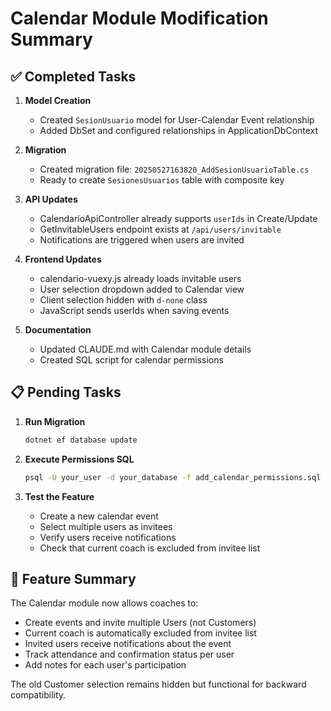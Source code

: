 # Calendar Module Modification Summary

## ✅ Completed Tasks

1. **Model Creation**
   - Created `SesionUsuario` model for User-Calendar Event relationship
   - Added DbSet and configured relationships in ApplicationDbContext

2. **Migration**
   - Created migration file: `20250527163820_AddSesionUsuarioTable.cs`
   - Ready to create `SesionesUsuarios` table with composite key

3. **API Updates**
   - CalendarioApiController already supports `userIds` in Create/Update
   - GetInvitableUsers endpoint exists at `/api/users/invitable`
   - Notifications are triggered when users are invited

4. **Frontend Updates**
   - calendario-vuexy.js already loads invitable users
   - User selection dropdown added to Calendar view
   - Client selection hidden with `d-none` class
   - JavaScript sends userIds when saving events

5. **Documentation**
   - Updated CLAUDE.md with Calendar module details
   - Created SQL script for calendar permissions

## 📋 Pending Tasks

1. **Run Migration**
   ```bash
   dotnet ef database update
   ```

2. **Execute Permissions SQL**
   ```bash
   psql -U your_user -d your_database -f add_calendar_permissions.sql
   ```

3. **Test the Feature**
   - Create a new calendar event
   - Select multiple users as invitees
   - Verify users receive notifications
   - Check that current coach is excluded from invitee list

## 🎯 Feature Summary

The Calendar module now allows coaches to:
- Create events and invite multiple Users (not Customers)
- Current coach is automatically excluded from invitee list
- Invited users receive notifications about the event
- Track attendance and confirmation status per user
- Add notes for each user's participation

The old Customer selection remains hidden but functional for backward compatibility.